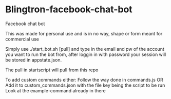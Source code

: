 # Blingtron-facebook-chat-bot
Facebook chat bot

This was made for personal use and is in no way, shape or form meant for commercial use

Simply use ./start_bot.sh [pull] and type in the email and pw of the account you want to run the bot from, after loggin in with password
your session will be stored in appstate.json.

The pull in startscript will pull from this repo

To add custom commands either:
Follow the way done in commands.js
OR
Add it to custom_commands.json with the file key being the script to be run
Look at the example-command already in there
